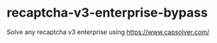 # recaptcha-v3-enterprise-bypass
Solve any recaptcha v3 enterprise using https://www.capsolver.com/



                       